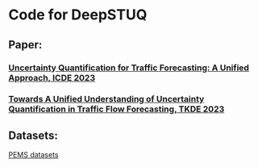 # Code for DeepSTUQ

## Paper:
### [Uncertainty Quantification for Traffic Forecasting: A Unified Approach, ICDE 2023](https://arxiv.org/pdf/2208.05875.pdf) 
### [Towards A Unified Understanding of Uncertainty Quantification in Traffic Flow Forecasting, TKDE 2023](https://ieeexplore.ieee.org/abstract/document/10242138)

## Datasets:
[PEMS datasets](https://www.kaggle.com/datasets/elmahy/pems-dataset?resource=download)
